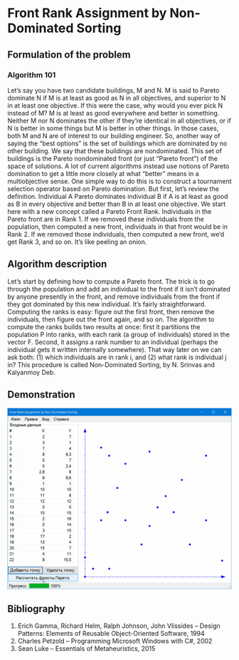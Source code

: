 # Front Rank Assignment by Non-Dominated Sorting

## Formulation of the problem
### Algorithm 101
Let’s say you have two candidate buildings, M and N. M is said to Pareto dominate N if M is at least as good as N in all objectives, and superior to N in at least one objective. If this were the case, why would you ever pick N instead of M? M is at least as good everywhere and better in something.
Neither M nor N dominates the other if they’re identical in all objectives, or if N is better in some things but M is better in other things. In those cases, both M and N are of interest to our building engineer. So, another way of saying the “best options” is the set of buildings which are dominated by no other building. We say that these buildings are nondominated. This set of buildings is the Pareto nondominated front (or just “Pareto front”) of the space of solutions.
A lot of current algorithms instead use notions of Pareto domination to get a little more closely at what “better” means in a multiobjective sense. One simple way to do this is to construct a tournament selection operator based on Pareto domination. But first, let’s review the definition. Individual A Pareto dominates individual B if A is at least as good as B in every objective and better than B in at least one objective.
We start here with a new concept called a Pareto Front Rank. Individuals in the Pareto front are in Rank 1. If we removed these individuals from the population, then computed a new front, individuals in that front would be in Rank 2. If we removed those individuals, then computed a new front, we’d get Rank 3, and so on. It’s like peeling an onion.

## Algorithm description
Let’s start by defining how to compute a Pareto front. The trick is to go through the population and add an individual to the front if it isn’t dominated by anyone presently in the front, and remove individuals from the front if they got dominated by this new individual. It’s fairly straightforward.
Computing the ranks is easy: figure out the first front, then remove the individuals, then figure out the front again, and so on.
The algorithm to compute the ranks builds two results at once: first it partitions the population P into ranks, with each rank (a group of individuals) stored in the vector F. Second, it assigns a rank number to an individual (perhaps the individual gets it written internally somewhere). That way later on we can ask both: (1) which individuals are in rank i, and (2) what rank is individual j in? This procedure is called Non-Dominated Sorting, by N. Srinvas and Kalyanmoy Deb.

## Demonstration
![Screenshot](screenshot.gif)

## Bibliography
1. Erich Gamma, Richard Helm, Ralph Johnson, John Vlissides – Design Patterns: Elements of Reusable Object-Oriented Software, 1994
2. Charles Petzold – Programming Microsoft Windows with C#, 2002
3. Sean Luke – Essentials of Metaheuristics, 2015
